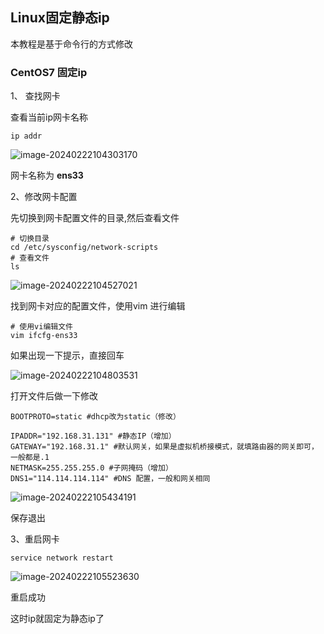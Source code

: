 ## Linux固定静态ip

本教程是基于命令行的方式修改

### CentOS7 固定ip

1、 查找网卡

查看当前ip网卡名称

```shell
ip addr
```

![image-20240222104303170](https://img2023.cnblogs.com/blog/2213660/202402/2213660-20240222104304556-790930340.png)

网卡名称为 **ens33**

2、修改网卡配置

先切换到网卡配置文件的目录,然后查看文件

```shell
# 切换目录
cd /etc/sysconfig/network-scripts    
# 查看文件
ls
```

![image-20240222104527021](https://img2023.cnblogs.com/blog/2213660/202402/2213660-20240222104528389-1495980886.png)

找到网卡对应的配置文件，使用vim 进行编辑

```shell
# 使用vi编辑文件
vim ifcfg-ens33
```

如果出现一下提示，直接回车

![image-20240222104803531](https://img2023.cnblogs.com/blog/2213660/202402/2213660-20240222104804601-1090767501.png)

打开文件后做一下修改

```shell
BOOTPROTO=static #dhcp改为static（修改）
 
IPADDR="192.168.31.131" #静态IP（增加）
GATEWAY="192.168.31.1" #默认网关，如果是虚拟机桥接模式，就填路由器的网关即可，一般都是.1
NETMASK=255.255.255.0 #子网掩码（增加）
DNS1="114.114.114.114" #DNS 配置，一般和网关相同
```

![image-20240222105434191](https://img2023.cnblogs.com/blog/2213660/202402/2213660-20240222105435730-1664574937.png)

保存退出

3、重启网卡

```shell
service network restart
```

![image-20240222105523630](https://img2023.cnblogs.com/blog/2213660/202402/2213660-20240222105524532-1768037389.png)

重启成功

这时ip就固定为静态ip了





